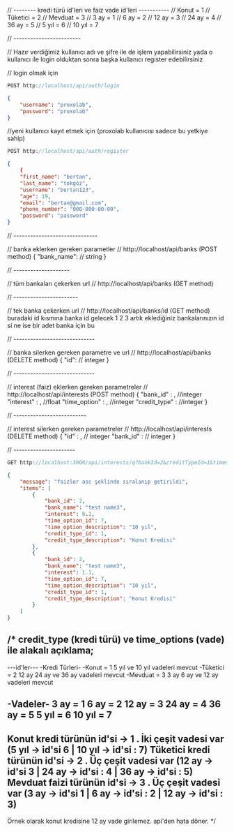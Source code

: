 // -------- kredi türü id'leri ve faiz vade id'leri -----------
// Konut = 1
// Tüketici = 2
// Mevduat = 3
// 3 ay = 1
// 6 ay = 2
// 12 ay = 3
// 24 ay = 4
// 36 ay = 5
// 5 yıl = 6
// 10 yıl = 7

// ------------------------


// Hazır verdiğimiz kullanıcı adı ve şifre ile de işlem yapabilirsiniz yada o kullanıcı ile login olduktan sonra başka kullanıcı register edebilirsiniz

// login olmak için

```js
POST http://localhost/api/auth/login
```
```json
{
    "username": "proxolab", 
    "password": "proxolab"
}
```

//yeni kullanıcı kayıt etmek için (proxolab kullanıcısı sadece bu yetkiye sahip)

```js
POST http://localhost/api/auth/register
```

```json
{
    {
    "first_name": "bertan",
    "last_name": "tokgöz",
    "username": "bertan123",
    "age": 19,
    "email": "bertan@gmail.com",
    "phone_number": "000-000-00-00",
    "password": "password"
}
```

// ------------------------------

// banka eklerken gereken parametler 
// http://localhost/api/banks  (POST method)
{
    "bank_name":  // string
}

// --------------------


// tüm bankaları çekerken url
// http://localhost/api/banks    (GET method)


// -----------------------


// tek banka çekerken url 
// http://localhost/api/banks/id  (GET method)   buradaki id kısmına banka id gelecek 1 2 3 artık eklediğiniz bankalarınızın id si ne ise bir adet banka için bu


// -----------------------------

// banka silerken gereken parametre ve url
// http://localhost/api/banks  (DELETE method)
{
    "id":    // integer
}

// -----------------------------

// interest (faiz) eklerken gereken parametreler
// http://localhost/api/interests (POST method)
{
    "bank_id" : , //integer
    "interest" : , //float
    "time_option" : , //integer
    "credit_type" :  //integer 
}

// --------------------------

// interest silerken gereken parametreler
// http://localhost/api/interests (DELETE method)
{
    "id" : , // integer
    "bank_id" : // integer
}

// ----------------------


```js
GET http://localhost:3000/api/interests/q?bankId=2&creditTypeId=1&timeOptionId=7&interestOrderType=asc
```

```json
{
    "message": "faizler asc şeklinde sıralanıp getirildi",
    "items": [
        {
            "bank_id": 2,
            "bank_name": "test name3",
            "interest": 0.1,
            "time_option_id": 7,
            "time_option_description": "10 yıl",
            "credit_type_id": 1,
            "credit_type_description": "Konut Kredisi"
        },
        {
            "bank_id": 2,
            "bank_name": "test name3",
            "interest": 1.1,
            "time_option_id": 7,
            "time_option_description": "10 yıl",
            "credit_type_id": 1,
            "credit_type_description": "Konut Kredisi"
        }
    ]
}
```


/* credit_type (kredi türü) ve time_options (vade) ile alakalı açıklama;
--------------------
---id'ler---
-Kredi Türleri-
-Konut = 1  5 yıl ve 10 yıl vadeleri mevcut
-Tüketici = 2 12 ay 24 ay ve 36 ay vadeleri mevcut
-Mevduat = 3 3 ay 6 ay ve 12 ay vadeleri mevcut

-Vadeler-
3 ay = 1
6 ay = 2
12 ay = 3
24 ay = 4
36 ay = 5
5 yıl = 6
10 yıl = 7
--------------------
Konut kredi türünün id'si -> 1 . İki çeşit vadesi var (5 yıl -> id'si 6 | 10 yıl -> id'si : 7)
Tüketici kredi türünün id'si -> 2 . Üç çeşit vadesi var (12 ay -> id'si 3 | 24 ay -> id'si : 4 | 36 ay -> id'si : 5)
Mevduat faizi türünün id'si -> 3 . Üç çeşit vadesi var (3 ay -> id'si 1 | 6 ay -> id'si : 2 | 12 ay -> id'si : 3)
--------------------
Örnek olarak konut kredisine 12 ay vade girilemez. api'den hata döner. */
